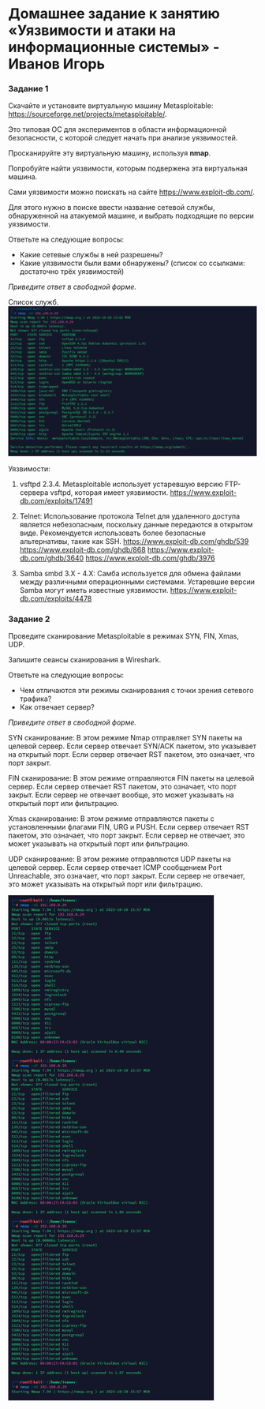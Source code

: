 # Домашнее задание к занятию «Уязвимости и атаки на информационные системы» - Иванов Игорь

### Задание 1

Скачайте и установите виртуальную машину Metasploitable: https://sourceforge.net/projects/metasploitable/.

Это типовая ОС для экспериментов в области информационной безопасности, с которой следует начать при анализе уязвимостей.

Просканируйте эту виртуальную машину, используя **nmap**.

Попробуйте найти уязвимости, которым подвержена эта виртуальная машина.

Сами уязвимости можно поискать на сайте https://www.exploit-db.com/.

Для этого нужно в поиске ввести название сетевой службы, обнаруженной на атакуемой машине, и выбрать подходящие по версии уязвимости.

Ответьте на следующие вопросы:

- Какие сетевые службы в ней разрешены?
- Какие уязвимости были вами обнаружены? (список со ссылками: достаточно трёх уязвимостей)
  
*Приведите ответ в свободной форме.*  

Список служб.
![nmap](https://github.com/gaming4funNel/sdb-homework-13-01/blob/main/img/nmap.png)

Уязвимости:
1. vsftpd 2.3.4. Metasploitable использует устаревшую версию FTP-сервера vsftpd, которая имеет уязвимости. 
https://www.exploit-db.com/exploits/17491

2. Telnet: Использование протокола Telnet для удаленного доступа является небезопасным, поскольку данные передаются в открытом виде. Рекомендуется использовать более безопасные альтернативы, такие как SSH.
https://www.exploit-db.com/ghdb/539
https://www.exploit-db.com/ghdb/868
https://www.exploit-db.com/ghdb/3640
https://www.exploit-db.com/ghdb/3976

3. Samba smbd 3.X - 4.X: Самба используется для обмена файлами между различными операционными системами. Устаревшие версии Samba могут иметь известные уязвимости.
https://www.exploit-db.com/exploits/4478


### Задание 2

Проведите сканирование Metasploitable в режимах SYN, FIN, Xmas, UDP.

Запишите сеансы сканирования в Wireshark.

Ответьте на следующие вопросы:

- Чем отличаются эти режимы сканирования с точки зрения сетевого трафика?
- Как отвечает сервер?

*Приведите ответ в свободной форме.*

SYN сканирование: В этом режиме Nmap отправляет SYN пакеты на целевой сервер. Если сервер отвечает SYN/ACK пакетом, это указывает на открытый порт. Если сервер отвечает RST пакетом, это означает, что порт закрыт.

FIN сканирование: В этом режиме отправляются FIN пакеты на целевой сервер. Если сервер отвечает RST пакетом, это означает, что порт закрыт. Если сервер не отвечает вообще, это может указывать на открытый порт или фильтрацию.

Xmas сканирование: В этом режиме отправляются пакеты с установленными флагами FIN, URG и PUSH. Если сервер отвечает RST пакетом, это означает, что порт закрыт. Если сервер не отвечает, это может указывать на открытый порт или фильтрацию.

UDP сканирование: В этом режиме отправляются UDP пакеты на целевой сервер. Если сервер отвечает ICMP сообщением Port Unreachable, это означает, что порт закрыт. Если сервер не отвечает, это может указывать на открытый порт или фильтрацию.

![nmap2](https://github.com/gaming4funNel/sdb-homework-13-01/blob/main/img/nmap2.png)
